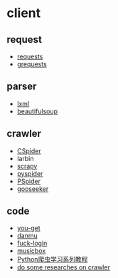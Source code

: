 ﻿# client

## request

- [requests](https://github.com/gaoxinge/network/tree/master/client/request/requests)
- [grequests](https://github.com/gaoxinge/network/tree/master/client/request/grerequests)

## parser

- [lxml](https://github.com/gaoxinge/network/tree/master/client/parser/lxml)
- [beautifulsoup](https://github.com/gaoxinge/network/tree/master/client/parser/beautifulsoup)

## crawler

- [CSpider](https://github.com/gaoxinge/network/tree/master/client/crawler/CSpider)
- larbin
- [scrapy](https://github.com/gaoxinge/network/tree/master/client/crawler/scrapy)
- [pyspider](https://github.com/gaoxinge/network/tree/master/client/crawler/pyspider)
- [PSpider](https://github.com/gaoxinge/network/tree/master/client/crawler/PSpider)
- [gooseeker](https://github.com/gaoxinge/network/tree/master/client/crawler/gooseeker)

## code

- [you-get](https://github.com/gaoxinge/network/tree/master/client/code/you-get)
- [danmu](https://github.com/gaoxinge/network/tree/master/client/code/danmu)
- [fuck-login](https://github.com/gaoxinge/network/tree/master/client/code/fuck-login)
- [musicbox](https://github.com/gaoxinge/network/tree/master/client/code/musicbox)
- [Python爬虫学习系列教程](https://github.com/gaoxinge/network/tree/master/client/code/Python%E7%88%AC%E8%99%AB%E5%AD%A6%E4%B9%A0%E7%B3%BB%E5%88%97%E6%95%99%E7%A8%8B)
- [do some researches on crawler]()
